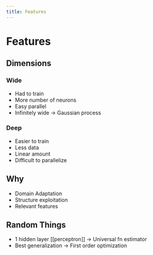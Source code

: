 ```yaml
---
title: Features
---
```


# Features

## Dimensions

### Wide
- Had to train
- More number of neurons
- Easy parallel
- Infinitely wide -> Gaussian process

### Deep
- Easier to train
- Less data
- Linear amount
- Difficult to parallelize

## Why
- Domain Adaptation
- Structure exploitation
- Relevant features

## Random Things
- 1 hidden layer [[perceptron]] -> Universal fn estimator
- Best generalization -> First order optimization




